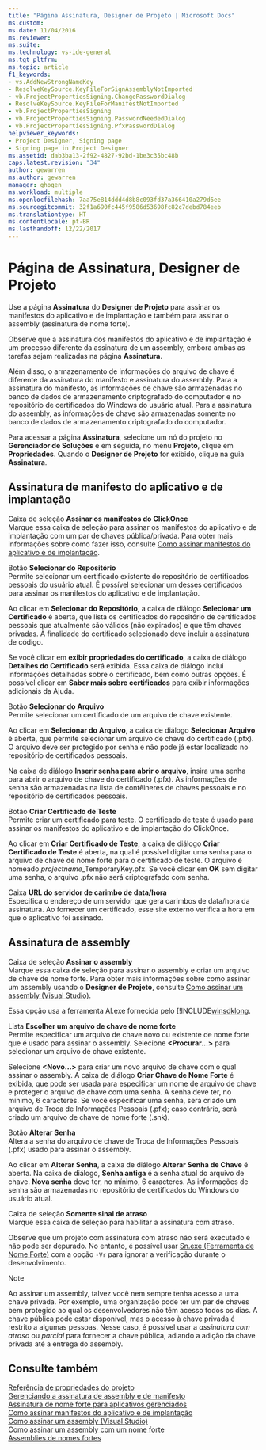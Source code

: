```yaml
---
title: "Página Assinatura, Designer de Projeto | Microsoft Docs"
ms.custom: 
ms.date: 11/04/2016
ms.reviewer: 
ms.suite: 
ms.technology: vs-ide-general
ms.tgt_pltfrm: 
ms.topic: article
f1_keywords:
- vs.AddNewStrongNameKey
- ResolveKeySource.KeyFileForSignAssemblyNotImported
- vb.ProjectPropertiesSigning.ChangePasswordDialog
- ResolveKeySource.KeyFileForManifestNotImported
- vb.ProjectPropertiesSigning
- vb.ProjectPropertiesSigning.PasswordNeededDialog
- vb.ProjectPropertiesSigning.PfxPasswordDialog
helpviewer_keywords:
- Project Designer, Signing page
- Signing page in Project Designer
ms.assetid: dab3ba13-2f92-4827-92bd-1be3c35bc48b
caps.latest.revision: "34"
author: gewarren
ms.author: gewarren
manager: ghogen
ms.workload: multiple
ms.openlocfilehash: 7aa75e814ddd4d8b8c093fd37a366410a279d6ee
ms.sourcegitcommit: 32f1a690fc445f9586d53698fc82c7debd784eeb
ms.translationtype: HT
ms.contentlocale: pt-BR
ms.lasthandoff: 12/22/2017
---
```

# <a name="signing-page-project-designer"></a>Página de Assinatura, Designer de Projeto
Use a página **Assinatura** do **Designer de Projeto** para assinar os manifestos do aplicativo e de implantação e também para assinar o assembly (assinatura de nome forte).  
  
 Observe que a assinatura dos manifestos do aplicativo e de implantação é um processo diferente da assinatura de um assembly, embora ambas as tarefas sejam realizadas na página **Assinatura**.  
  
 Além disso, o armazenamento de informações do arquivo de chave é diferente da assinatura do manifesto e assinatura do assembly. Para a assinatura do manifesto, as informações de chave são armazenadas no banco de dados de armazenamento criptografado do computador e no repositório de certificados do Windows do usuário atual. Para a assinatura do assembly, as informações de chave são armazenadas somente no banco de dados de armazenamento criptografado do computador.  
  
 Para acessar a página **Assinatura**, selecione um nó do projeto no **Gerenciador de Soluções** e em seguida, no menu **Projeto**, clique em **Propriedades**. Quando o **Designer de Projeto** for exibido, clique na guia **Assinatura**.  
  
## <a name="application-and-deployment-manifest-signing"></a>Assinatura de manifesto do aplicativo e de implantação  
 Caixa de seleção **Assinar os manifestos do ClickOnce**  
 Marque essa caixa de seleção para assinar os manifestos do aplicativo e de implantação com um par de chaves pública/privada. Para obter mais informações sobre como fazer isso, consulte [Como assinar manifestos do aplicativo e de implantação](../../ide/how-to-sign-application-and-deployment-manifests.md).  
  
 Botão **Selecionar do Repositório**  
 Permite selecionar um certificado existente do repositório de certificados pessoais do usuário atual. É possível selecionar um desses certificados para assinar os manifestos do aplicativo e de implantação.  
  
 Ao clicar em **Selecionar do Repositório**, a caixa de diálogo **Selecionar um Certificado** é aberta, que lista os certificados do repositório de certificados pessoais que atualmente são válidos (não expirados) e que têm chaves privadas. A finalidade do certificado selecionado deve incluir a assinatura de código.  
  
 Se você clicar em **exibir propriedades do certificado**, a caixa de diálogo **Detalhes do Certificado** será exibida. Essa caixa de diálogo inclui informações detalhadas sobre o certificado, bem como outras opções. É possível clicar em **Saber mais sobre certificados** para exibir informações adicionais da Ajuda.  
  
 Botão **Selecionar do Arquivo**  
 Permite selecionar um certificado de um arquivo de chave existente.  
  
 Ao clicar em **Selecionar do Arquivo**, a caixa de diálogo **Selecionar Arquivo** é aberta, que permite selecionar um arquivo de chave do certificado (.pfx). O arquivo deve ser protegido por senha e não pode já estar localizado no repositório de certificados pessoais.  
  
 Na caixa de diálogo **Inserir senha para abrir o arquivo**, insira uma senha para abrir o arquivo de chave do certificado (.pfx). As informações de senha são armazenadas na lista de contêineres de chaves pessoais e no repositório de certificados pessoais.  
  
 Botão **Criar Certificado de Teste**  
 Permite criar um certificado para teste. O certificado de teste é usado para assinar os manifestos do aplicativo e de implantação do ClickOnce.  
  
 Ao clicar em **Criar Certificado de Teste**, a caixa de diálogo **Criar Certificado de Teste** é aberta, na qual é possível digitar uma senha para o arquivo de chave de nome forte para o certificado de teste. O arquivo é nomeado *projectname*_TemporaryKey.pfx. Se você clicar em **OK** sem digitar uma senha, o arquivo .pfx não será criptografado com senha.  
  
 Caixa **URL do servidor de carimbo de data/hora**  
 Especifica o endereço de um servidor que gera carimbos de data/hora da assinatura. Ao fornecer um certificado, esse site externo verifica a hora em que o aplicativo foi assinado.  
  
## <a name="assembly-signing"></a>Assinatura de assembly  
 Caixa de seleção **Assinar o assembly**  
 Marque essa caixa de seleção para assinar o assembly e criar um arquivo de chave de nome forte. Para obter mais informações sobre como assinar um assembly usando o **Designer de Projeto**, consulte [Como assinar um assembly (Visual Studio)](../managing-assembly-and-manifest-signing.md#how-to-sign-an-assembly-in-visual-studio).  
  
 Essa opção usa a ferramenta Al.exe fornecida pelo [!INCLUDE[winsdklong](/dotnet/framework/app-domains/how-to-sign-an-assembly-with-a-strong-name).  
  
 Lista **Escolher um arquivo de chave de nome forte**  
 Permite especificar um arquivo de chave novo ou existente de nome forte que é usado para assinar o assembly. Selecione **\<Procurar...>** para selecionar um arquivo de chave existente.  
  
 Selecione **\<Novo...>** para criar um novo arquivo de chave com o qual assinar o assembly. A caixa de diálogo **Criar Chave de Nome Forte** é exibida, que pode ser usada para especificar um nome de arquivo de chave e proteger o arquivo de chave com uma senha. A senha deve ter, no mínimo, 6 caracteres. Se você especificar uma senha, será criado um arquivo de Troca de Informações Pessoais (.pfx); caso contrário, será criado um arquivo de chave de nome forte (.snk).  
  
 Botão **Alterar Senha**  
 Altera a senha do arquivo de chave de Troca de Informações Pessoais (.pfx) usado para assinar o assembly.  
  
 Ao clicar em **Alterar Senha**, a caixa de diálogo **Alterar Senha de Chave** é aberta. Na caixa de diálogo, **Senha antiga** é a senha atual do arquivo de chave. **Nova senha** deve ter, no mínimo, 6 caracteres. As informações de senha são armazenadas no repositório de certificados do Windows do usuário atual.  
  
 Caixa de seleção **Somente sinal de atraso**  
 Marque essa caixa de seleção para habilitar a assinatura com atraso.  
  
 Observe que um projeto com assinatura com atraso não será executado e não pode ser depurado. No entanto, é possível usar [Sn.exe (Ferramenta de Nome Forte)](/dotnet/framework/tools/sn-exe-strong-name-tool) com a opção `-Vr` para ignorar a verificação durante o desenvolvimento.  
  
> [!NOTE]
>  Ao assinar um assembly, talvez você nem sempre tenha acesso a uma chave privada. Por exemplo, uma organização pode ter um par de chaves bem protegido ao qual os desenvolvedores não têm acesso todos os dias. A chave pública pode estar disponível, mas o acesso à chave privada é restrito a algumas pessoas. Nesse caso, é possível usar a *assinatura com atraso* ou *parcial* para fornecer a chave pública, adiando a adição da chave privada até a entrega do assembly.  
  
## <a name="see-also"></a>Consulte também  
 [Referência de propriedades do projeto](../../ide/reference/project-properties-reference.md)   
 [Gerenciando a assinatura de assembly e de manifesto](../../ide/managing-assembly-and-manifest-signing.md)   
 [Assinatura de nome forte para aplicativos gerenciados](http://msdn.microsoft.com/en-us/5fef3490-c519-4363-94fd-8b1ad260dab5)   
 [Como assinar manifestos do aplicativo e de implantação](../../ide/how-to-sign-application-and-deployment-manifests.md)   
 [Como assinar um assembly (Visual Studio)](../managing-assembly-and-manifest-signing.md#how-to-sign-an-assembly-in-visual-studio)   
 [Como assinar um assembly com um nome forte](/dotnet/framework/app-domains/how-to-sign-an-assembly-with-a-strong-name)   
 [Assemblies de nomes fortes](/dotnet/framework/app-domains/strong-named-assemblies)   
